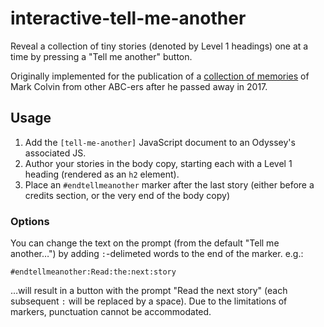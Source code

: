 # interactive-tell-me-another

Reveal a collection of tiny stories (denoted by Level 1 headings) one at a time by pressing a "Tell me another" button.

Originally implemented for the publication of a [collection of memories](https://www.abc.net.au/news/2017-05-12/let-me-tell-you-a-story-about-mark-colvin/8517888) of Mark Colvin from other ABC-ers after he passed away in 2017.

## Usage

1. Add the `[tell-me-another]` JavaScript document to an Odyssey's associated JS.
2. Author your stories in the body copy, starting each with a Level 1 heading (rendered as an `h2` element).
3. Place an `#endtellmeanother` marker after the last story (either before a credits section, or the very end of the body copy)

### Options

You can change the text on the prompt (from the default "Tell me another…") by adding `:`-delimeted words to the end of the marker. e.g.:

```
#endtellmeanother:Read:the:next:story
```

…will result in a button with the prompt "Read the next story" (each subsequent `:` will be replaced by a space). Due to the limitations of markers, punctuation cannot be accommodated.
